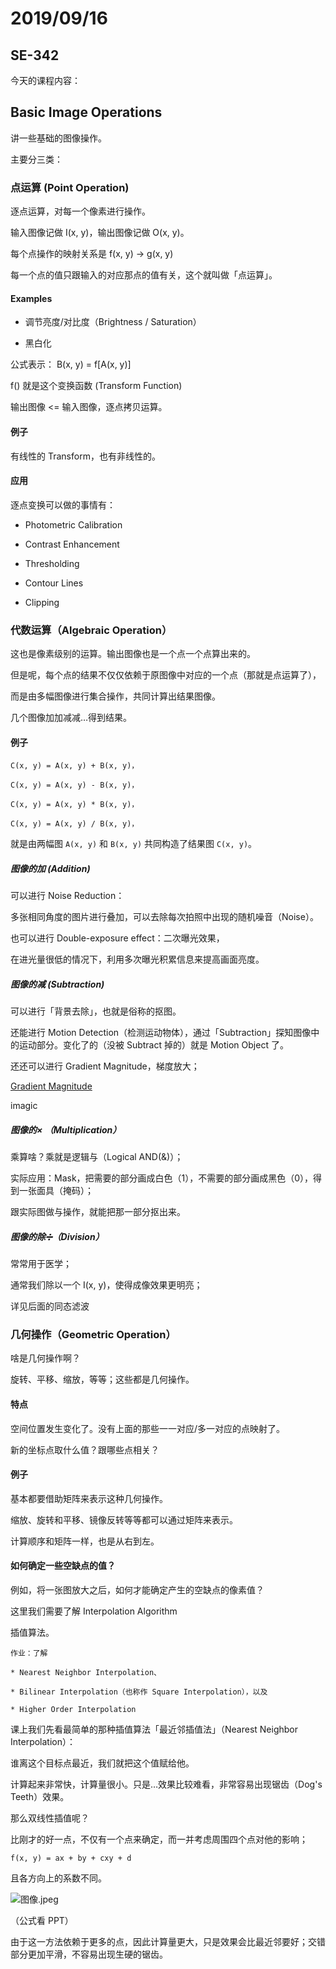 # 2019/09/16

## SE-342

今天的课程内容：

## Basic Image Operations

讲一些基础的图像操作。

主要分三类：

### 点运算 (Point Operation)

逐点运算，对每一个像素进行操作。

输入图像记做 I(x, y)，输出图像记做 O(x, y)。

每个点操作的映射关系是 f(x, y) -> g(x, y)

每一个点的值只跟输入的对应那点的值有关，这个就叫做「点运算」。

#### Examples

* 调节亮度/对比度（Brightness / Saturation）

* 黑白化

公式表示： B(x, y) = f[A(x, y)]

f() 就是这个变换函数 (Transform Function)

输出图像 <= 输入图像，逐点拷贝运算。

#### 例子

有线性的 Transform，也有非线性的。

#### 应用

逐点变换可以做的事情有：

* Photometric Calibration

* Contrast Enhancement

* Thresholding

* Contour Lines

* Clipping

### 代数运算（Algebraic Operation）

这也是像素级别的运算。输出图像也是一个点一个点算出来的。

但是呢，每个点的结果不仅仅依赖于原图像中对应的一个点（那就是点运算了），

而是由多幅图像进行集合操作，共同计算出结果图像。

几个图像加加减减…得到结果。

#### 例子

```
C(x, y) = A(x, y) + B(x, y)，

C(x, y) = A(x, y) - B(x, y)，

C(x, y) = A(x, y) * B(x, y)，

C(x, y) = A(x, y) / B(x, y)，
```

就是由两幅图 `A(x, y)` 和 `B(x, y)` 共同构造了结果图 `C(x, y)`。

##### 图像的加 (Addition)

可以进行 Noise Reduction：

多张相同角度的图片进行叠加，可以去除每次拍照中出现的随机噪音（Noise）。

也可以进行 Double-exposure effect：二次曝光效果，

在进光量很低的情况下，利用多次曝光积累信息来提高画面亮度。

##### 图像的减 (Subtraction)

可以进行「背景去除」，也就是俗称的抠图。

还能进行 Motion Detection（检测运动物体），通过「Subtraction」探知图像中的运动部分。变化了的（没被 Subtract 掉的）就是 Motion Object 了。

还还可以进行 Gradient Magnitude，梯度放大；

[Gradient Magnitude](https://www.sciencedirect.com/topics/engineering/gradient-magnitude)

imagic

##### 图像的× （Multiplication）

乘算啥？乘就是逻辑与（Logical AND(&)）；

实际应用：Mask，把需要的部分画成白色（1），不需要的部分画成黑色（0），得到一张面具（掩码）；

跟实际图做与操作，就能把那一部分抠出来。

##### 图像的除➗（Division）

常常用于医学；

通常我们除以一个 I(x, y)，使得成像效果更明亮；

详见后面的同态滤波

### 几何操作（Geometric Operation）

啥是几何操作啊？

旋转、平移、缩放，等等；这些都是几何操作。

#### 特点

空间位置发生变化了。没有上面的那些一一对应/多一对应的点映射了。

新的坐标点取什么值？跟哪些点相关？

#### 例子

基本都要借助矩阵来表示这种几何操作。

缩放、旋转和平移、镜像反转等等都可以通过矩阵来表示。

计算顺序和矩阵一样，也是从右到左。

#### 如何确定一些空缺点的值？

例如，将一张图放大之后，如何才能确定产生的空缺点的像素值？

这里我们需要了解 Interpolation Algorithm

插值算法。

```
作业：了解

* Nearest Neighbor Interpolation、

* Bilinear Interpolation（也称作 Square Interpolation），以及

* Higher Order Interpolation
```

课上我们先看最简单的那种插值算法「最近邻插值法」（Nearest Neighbor Interpolation）：

谁离这个目标点最近，我们就把这个值赋给他。

计算起来非常快，计算量很小。只是…效果比较难看，非常容易出现锯齿（Dog's Teeth）效果。

那么双线性插值呢？

比刚才的好一点，不仅有一个点来确定，而一并考虑周围四个点对他的影响；

`f(x, y) = ax + by + cxy + d`

且各方向上的系数不同。

![图像.jpeg](/Users/yue/Desktop/图像.jpeg)

（公式看 PPT）

由于这一方法依赖于更多的点，因此计算量更大，只是效果会比最近邻要好；交错部分更加平滑，不容易出现生硬的锯齿。



